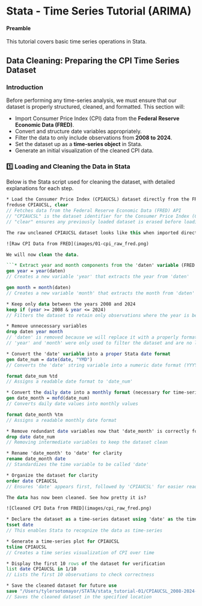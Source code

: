 # Stata - Time Series Tutorial (ARIMA)
#### Preamble
This tutorial covers basic time series operations in Stata.

## Data Cleaning: Preparing the CPI Time Series Dataset

### Introduction
Before performing any time-series analysis, we must ensure that our dataset is properly structured, cleaned, and formatted. This section will:
- Import Consumer Price Index (CPI) data from the **Federal Reserve Economic Data (FRED)**.
- Convert and structure date variables appropriately.
- Filter the data to only include observations from **2008 to 2024**.
- Set the dataset up as a **time-series object** in Stata.
- Generate an initial visualization of the cleaned CPI data.

### 1️⃣ Loading and Cleaning the Data in Stata

Below is the Stata script used for cleaning the dataset, with detailed explanations for each step.

```stata
* Load the Consumer Price Index (CPIAUCSL) dataset directly from the FRED database
freduse CPIAUCSL, clear   
// Fetches data from the Federal Reserve Economic Data (FRED) API
// "CPIAUCSL" is the dataset identifier for the Consumer Price Index (CPI)
// "clear" ensures any previously loaded dataset is erased before loading the new one```

The raw uncleaned CPIAUCSL dataset looks like this when imported directly from FRED.

![Raw CPI Data from FRED](images/01-cpi_raw_fred.png)

We will now clean the data.

```* Extract year and month components from the 'daten' variable (FRED's date format)
gen year = year(daten)   
// Creates a new variable 'year' that extracts the year from 'daten'

gen month = month(daten)  
// Creates a new variable 'month' that extracts the month from 'daten'

* Keep only data between the years 2008 and 2024
keep if (year >= 2008 & year <= 2024)  
// Filters the dataset to retain only observations where the year is between 2008 and 2024

* Remove unnecessary variables
drop daten year month  
// 'daten' is removed because we will replace it with a properly formatted date variable
// 'year' and 'month' were only used to filter the dataset and are no longer needed

* Convert the 'date' variable into a proper Stata date format
gen date_num = date(date, "YMD")  
// Converts the 'date' string variable into a numeric date format (YYYY-MM-DD)

format date_num %td  
// Assigns a readable date format to 'date_num' 

* Convert the daily date into a monthly format (necessary for time-series setup)
gen date_month = mofd(date_num)  
// Converts daily date values into monthly values

format date_month %tm  
// Assigns a readable monthly date format

* Remove redundant date variables now that 'date_month' is correctly formatted
drop date date_num  
// Removing intermediate variables to keep the dataset clean

* Rename 'date_month' to 'date' for clarity
rename date_month date  
// Standardizes the time variable to be called 'date'

* Organize the dataset for clarity
order date CPIAUCSL  
// Ensures 'date' appears first, followed by 'CPIAUCSL' for easier readability```

The data has now been cleaned. See how pretty it is?

![Cleaned CPI Data from FRED](images/cpi_raw_fred.png)

* Declare the dataset as a time-series dataset using 'date' as the time variable
tsset date  
// This enables Stata to recognize the data as time-series

* Generate a time-series plot for CPIAUCSL
tsline CPIAUCSL  
// Creates a time series visualization of CPI over time

* Display the first 10 rows of the dataset for verification
list date CPIAUCSL in 1/10  
// Lists the first 10 observations to check correctness

* Save the cleaned dataset for future use
save "/Users/tylersotomayor/STATA/stata_tutorial-01/CPIAUCSL_2008-2024-clean-time.dta", replace  
// Saves the cleaned dataset in the specified location
